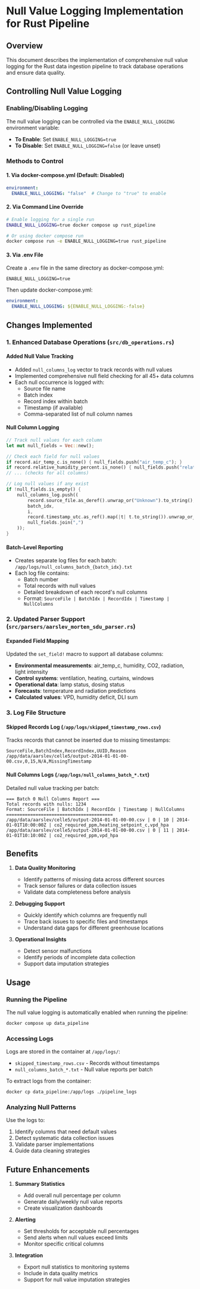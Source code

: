 # Null Value Logging Implementation for Rust Pipeline

## Overview
This document describes the implementation of comprehensive null value logging for the Rust data ingestion pipeline to track database operations and ensure data quality.

## Controlling Null Value Logging

### Enabling/Disabling Logging
The null value logging can be controlled via the `ENABLE_NULL_LOGGING` environment variable:

- **To Enable**: Set `ENABLE_NULL_LOGGING=true`
- **To Disable**: Set `ENABLE_NULL_LOGGING=false` (or leave unset)

### Methods to Control

#### 1. Via docker-compose.yml (Default: Disabled)
```yaml
environment:
  ENABLE_NULL_LOGGING: "false"  # Change to "true" to enable
```

#### 2. Via Command Line Override
```bash
# Enable logging for a single run
ENABLE_NULL_LOGGING=true docker compose up rust_pipeline

# Or using docker compose run
docker compose run -e ENABLE_NULL_LOGGING=true rust_pipeline
```

#### 3. Via .env File
Create a `.env` file in the same directory as docker-compose.yml:
```env
ENABLE_NULL_LOGGING=true
```

Then update docker-compose.yml:
```yaml
environment:
  ENABLE_NULL_LOGGING: ${ENABLE_NULL_LOGGING:-false}
```

## Changes Implemented

### 1. Enhanced Database Operations (`src/db_operations.rs`)

#### Added Null Value Tracking
- Added `null_columns_log` vector to track records with null values
- Implemented comprehensive null field checking for all 45+ data columns
- Each null occurrence is logged with:
  - Source file name
  - Batch index
  - Record index within batch
  - Timestamp (if available)
  - Comma-separated list of null column names

#### Null Column Logging
```rust
// Track null values for each column
let mut null_fields = Vec::new();

// Check each field for null values
if record.air_temp_c.is_none() { null_fields.push("air_temp_c"); }
if record.relative_humidity_percent.is_none() { null_fields.push("relative_humidity_percent"); }
// ... (checks for all columns)

// Log null values if any exist
if !null_fields.is_empty() {
    null_columns_log.push((
        record.source_file.as_deref().unwrap_or("Unknown").to_string(),
        batch_idx,
        i,
        record.timestamp_utc.as_ref().map(|t| t.to_string()).unwrap_or_default(),
        null_fields.join(",")
    ));
}
```

#### Batch-Level Reporting
- Creates separate log files for each batch: `/app/logs/null_columns_batch_{batch_idx}.txt`
- Each log file contains:
  - Batch number
  - Total records with null values
  - Detailed breakdown of each record's null columns
  - Format: `SourceFile | BatchIdx | RecordIdx | Timestamp | NullColumns`

### 2. Updated Parser Support (`src/parsers/aarslev_morten_sdu_parser.rs`)

#### Expanded Field Mapping
Updated the `set_field!` macro to support all database columns:
- **Environmental measurements**: air_temp_c, humidity, CO2, radiation, light intensity
- **Control systems**: ventilation, heating, curtains, windows
- **Operational data**: lamp status, dosing status
- **Forecasts**: temperature and radiation predictions
- **Calculated values**: VPD, humidity deficit, DLI sum

### 3. Log File Structure

#### Skipped Records Log (`/app/logs/skipped_timestamp_rows.csv`)
Tracks records that cannot be inserted due to missing timestamps:
```csv
SourceFile,BatchIndex,RecordIndex,UUID,Reason
/app/data/aarslev/celle5/output-2014-01-01-00-00.csv,0,15,N/A,MissingTimestamp
```

#### Null Columns Logs (`/app/logs/null_columns_batch_*.txt`)
Detailed null value tracking per batch:
```
=== Batch 0 Null Columns Report ===
Total records with nulls: 1234
Format: SourceFile | BatchIdx | RecordIdx | Timestamp | NullColumns
========================================
/app/data/aarslev/celle5/output-2014-01-01-00-00.csv | 0 | 10 | 2014-01-01T10:00:00Z | co2_required_ppm,heating_setpoint_c,vpd_hpa
/app/data/aarslev/celle5/output-2014-01-01-00-00.csv | 0 | 11 | 2014-01-01T10:10:00Z | co2_required_ppm,vpd_hpa
```

## Benefits

1. **Data Quality Monitoring**
   - Identify patterns of missing data across different sources
   - Track sensor failures or data collection issues
   - Validate data completeness before analysis

2. **Debugging Support**
   - Quickly identify which columns are frequently null
   - Trace back issues to specific files and timestamps
   - Understand data gaps for different greenhouse locations

3. **Operational Insights**
   - Detect sensor malfunctions
   - Identify periods of incomplete data collection
   - Support data imputation strategies

## Usage

### Running the Pipeline
The null value logging is automatically enabled when running the pipeline:
```bash
docker compose up data_pipeline
```

### Accessing Logs
Logs are stored in the container at `/app/logs/`:
- `skipped_timestamp_rows.csv` - Records without timestamps
- `null_columns_batch_*.txt` - Null value reports per batch

To extract logs from the container:
```bash
docker cp data_pipeline:/app/logs ./pipeline_logs
```

### Analyzing Null Patterns
Use the logs to:
1. Identify columns that need default values
2. Detect systematic data collection issues
3. Validate parser implementations
4. Guide data cleaning strategies

## Future Enhancements

1. **Summary Statistics**
   - Add overall null percentage per column
   - Generate daily/weekly null value reports
   - Create visualization dashboards

2. **Alerting**
   - Set thresholds for acceptable null percentages
   - Send alerts when null values exceed limits
   - Monitor specific critical columns

3. **Integration**
   - Export null statistics to monitoring systems
   - Include in data quality metrics
   - Support for null value imputation strategies